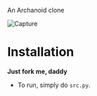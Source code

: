 
An Archanoid clone



![Capture](https://github.com/X64X2/retardedman/assets/81354428/1dbd69c3-374e-467d-8718-88ae8a2fe7d8)



# Installation

**Just fork me, daddy**

- To run, simply do `src.py`.






